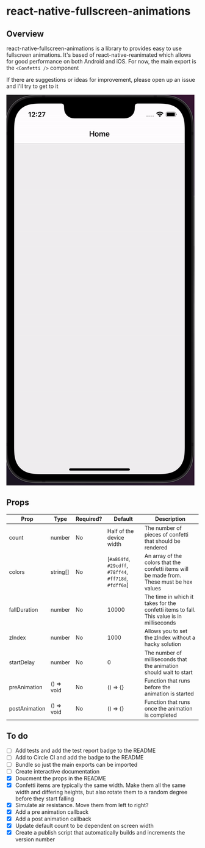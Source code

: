 # react-native-fullscreen-animations

## Overview
react-native-fullscreen-animations is a library to provides easy to use fullscreen animations. It's based of react-native-reanimated which allows for good performance on both Android and iOS. For now, the main export is the `<Confetti />` component

If there are suggestions or ideas for improvement, please open up an issue and I'll try to get to it

<img src="./docs/assets/confetti.gif" alt="Confetti animation demo"/>

## Props

| Prop | Type | Required? | Default | Description |
| ----------- | ----------- | ----------- | ----------- | ----------- |
| count | number | No | Half of the device width | The number of pieces of confetti that should be rendered |
| colors | string[] | No | [`#a864fd`, `#29cdff`, `#78ff44`, `#ff718d`, `#fdff6a`] | An array of the colors that the confetti items will be made from. These must be hex values | 
| fallDuration | number | No | 10000 | The time in which it takes for the confetti items to fall. This value is in milliseconds |  
| zIndex | number | No | 1000 | Allows you to set the zIndex without a hacky solution |  
| startDelay | number | No | 0 | The number of milliseconds that the animation should wait to start |  
| preAnimation | () => void | No | () => {} | Function that runs before the animation is started |  
| postAnimation | () => void | No | () => {} | Function that runs once the animation is completed |  


## To do 

- [ ] Add tests and add the test report badge to the README
- [ ] Add to Circle CI and add the badge to the README
- [ ] Bundle so just the main exports can be imported
- [ ] Create interactive documentation
- [x] Doucment the props in the README
- [x] Confetti items are typically the same width. Make them all the same width and differing heights, but also rotate them to a random degree before they start falling
- [x] Simulate air resistance. Move them from left to right?
- [x] Add a pre animation callback
- [x] Add a post animation callback
- [x] Update default count to be dependent on screen width
- [x] Create a publish script that automatically builds and increments the version number

